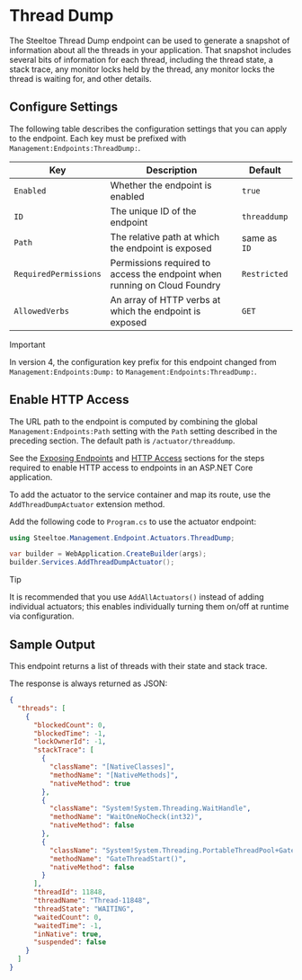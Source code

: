 # Thread Dump

The Steeltoe Thread Dump endpoint can be used to generate a snapshot of information about all the threads in your application. That snapshot includes several bits of information for each thread, including the thread state, a stack trace, any monitor locks held by the thread, any monitor locks the thread is waiting for, and other details.

## Configure Settings

The following table describes the configuration settings that you can apply to the endpoint.
Each key must be prefixed with `Management:Endpoints:ThreadDump:`.

| Key | Description | Default |
| --- | ----------- | ------- |
| `Enabled` | Whether the endpoint is enabled | `true` |
| `ID` | The unique ID of the endpoint | `threaddump` |
| `Path` | The relative path at which the endpoint is exposed | same as `ID` |
| `RequiredPermissions` | Permissions required to access the endpoint when running on Cloud Foundry | `Restricted` |
| `AllowedVerbs` | An array of HTTP verbs at which the endpoint is exposed | `GET` |

> [!IMPORTANT]
> In version 4, the configuration key prefix for this endpoint changed from `Management:Endpoints:Dump:` to `Management:Endpoints:ThreadDump:`.

## Enable HTTP Access

The URL path to the endpoint is computed by combining the global `Management:Endpoints:Path` setting with the `Path` setting described in the preceding section.
The default path is `/actuator/threaddump`.

See the [Exposing Endpoints](./using-endpoints.md#exposing-endpoints) and [HTTP Access](./using-endpoints.md#http-access) sections for the steps required to enable HTTP access to endpoints in an ASP.NET Core application.

To add the actuator to the service container and map its route, use the `AddThreadDumpActuator` extension method.

Add the following code to `Program.cs` to use the actuator endpoint:

```csharp
using Steeltoe.Management.Endpoint.Actuators.ThreadDump;

var builder = WebApplication.CreateBuilder(args);
builder.Services.AddThreadDumpActuator();
```

> [!TIP]
> It is recommended that you use `AddAllActuators()` instead of adding individual actuators;
> this enables individually turning them on/off at runtime via configuration.

## Sample Output

This endpoint returns a list of threads with their state and stack trace.

The response is always returned as JSON:

```json
{
  "threads": [
    {
      "blockedCount": 0,
      "blockedTime": -1,
      "lockOwnerId": -1,
      "stackTrace": [
        {
          "className": "[NativeClasses]",
          "methodName": "[NativeMethods]",
          "nativeMethod": true
        },
        {
          "className": "System!System.Threading.WaitHandle",
          "methodName": "WaitOneNoCheck(int32)",
          "nativeMethod": false
        },
        {
          "className": "System!System.Threading.PortableThreadPool+GateThread",
          "methodName": "GateThreadStart()",
          "nativeMethod": false
        }
      ],
      "threadId": 11848,
      "threadName": "Thread-11848",
      "threadState": "WAITING",
      "waitedCount": 0,
      "waitedTime": -1,
      "inNative": true,
      "suspended": false
    }
  ]
}
```
